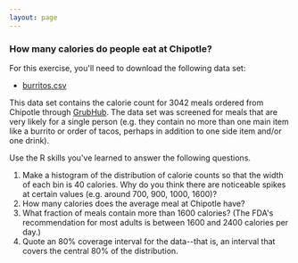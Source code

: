 ```yaml
---
layout: page
---
```


### How many calories do people eat at Chipotle?

For this exercise, you'll need to download the following data set:   
* [burritos.csv](burritos.csv)  

This data set contains the calorie count for 3042 meals ordered from Chipotle through [GrubHub](https://www.grubhub.com).  The data set was screened for meals that are very likely for a single person (e.g. they contain no more than one main item like a burrito or order of tacos, perhaps in addition to one side item and/or one drink).

Use the R skills you've learned to answer the following questions.  
1. Make a histogram of the distribution of calorie counts so that the width of each bin is 40 calories.  Why do you think there are noticeable spikes at certain values (e.g. around 700, 900, 1000, 1600)?
2. How many calories does the average meal at Chipotle have?  
3. What fraction of meals contain more than 1600 calories? (The FDA's recommendation for most adults is between 1600 and 2400 calories per day.)  
4. Quote an 80% coverage interval for the data--that is, an interval that covers the central 80% of the distribution.  

